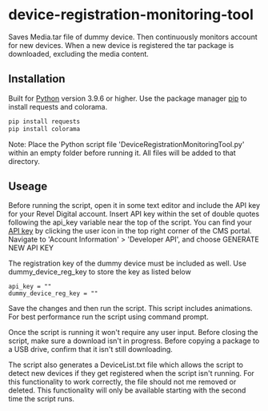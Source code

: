 # device-registration-monitoring-tool
Saves Media.tar file of dummy device. Then continuously monitors account for new devices. When a new device is registered the tar package is downloaded, excluding the media content.

## Installation

Built for [Python](https://www.python.org/downloads/) version 3.9.6 or higher.
Use the package manager [pip](https://pip.pypa.io/en/stable/) to install requests and colorama.

```bash
pip install requests
pip install colorama
```

Note: Place the Python script file 'DeviceRegistrationMonitoringTool.py' within an empty folder before running it. All files will be added to that directory. 

## Useage
Before running the script, open it in some text editor and include the API key for your Revel Digital account. Insert API key within the set of double quotes following the api_key variable near the top of the script. You can find your [API key](https://as1.reveldigital.com/account/api) by clicking the user icon in the top right corner of the CMS portal. Navigate to 'Account Information' > 'Developer API', and choose GENERATE NEW API KEY

The registration key of the dummy device must be included as well. Use dummy_device_reg_key to store the key as listed below

```
api_key = ""
dummy_device_reg_key = ""
```

Save the changes and then run the script. This script includes animations. For best performance run the script using command prompt.

Once the script is running it won't require any user input. Before closing the script, make sure a download isn't in progress. Before copying a package to a USB drive, confirm that it isn't still downloading.

The script also generates a DeviceList.txt file which allows the script to detect new devices if they get registered when the script isn't running. For this functionality to work correctly, the file should not me removed or deleted. This functionality will only be available starting with the second time the script runs.